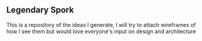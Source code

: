 ## Legendary Spork

This is a repository of the ideas I generate, I will try to attach wireframes of how I see them but would love everyone's input on design and architecture
